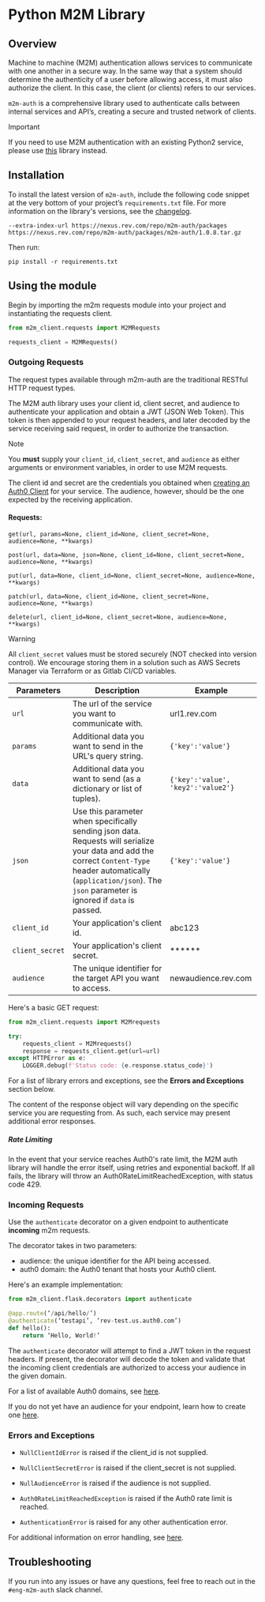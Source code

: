 # Python M2M Library

## Overview

Machine to machine (M2M) authentication allows services to communicate with one another in a secure way. In the same way that a system should determine the authenticity of a user before allowing access, it must also authorize the client. In this case, the client (or clients) refers to our services. 

`m2m-auth` is a comprehensive library used to authenticate calls between internal services and API’s, creating a secure and trusted network of clients.

> [!IMPORTANT]
> If you need to use M2M authentication with an existing Python2 service, please use [this]() library instead.

## Installation

To install the latest version of `m2m-auth`, include the following code snippet at the very bottom of your project’s `requirements.txt` file. For more information on the library's versions, see the [changelog]().

```
--extra-index-url https://nexus.rev.com/repo/m2m-auth/packages
https://nexus.rev.com/repo/m2m-auth/packages/m2m-auth/1.0.8.tar.gz
```

Then run:

```
pip install -r requirements.txt
```

## Using the module

Begin by importing the m2m requests module into your project and instantiating the requests client.

```python
from m2m_client.requests import M2MRequests

requests_client = M2MRequests()
```

### Outgoing Requests

The request types available through m2m-auth are the traditional RESTful HTTP request types.

The M2M auth library uses your client id, client secret, and audience to authenticate your application and obtain a JWT (JSON Web Token). This token is then appended to your request headers, and later decoded by the service receiving said request, in order to authorize the transaction.

> [!NOTE]
> You **must** supply your `client_id`, `client_secret`, and `audience` as either arguments or environment variables, in order to use M2M requests.

The client id and secret are the credentials you obtained when [creating an Auth0 Client]() for your service. The audience, however, should be the one expected by the receiving application.

#### Requests:

`get(url, params=None, client_id=None, client_secret=None, audience=None, **kwargs)`

`post(url, data=None, json=None, client_id=None, client_secret=None, audience=None, **kwargs)`

`put(url, data=None, client_id=None, client_secret=None, audience=None, **kwargs)`

`patch(url, data=None, client_id=None, client_secret=None, audience=None, **kwargs)`

`delete(url, client_id=None, client_secret=None, audience=None, **kwargs)`

> [!WARNING]
> All `client_secret` values must be stored securely (NOT checked into version control). We encourage storing them in a solution such as AWS Secrets Manager via Terraform or as Gitlab CI/CD variables.


| Parameters | Description | Example
| --- | --- | --- |
| `url` | The url of the service you want to communicate with. | url1.rev.com |
| `params` | Additional data you want to send in the URL's query string. | `{'key':'value'}` |
| `data` | Additional data you want to send (as a dictionary or list of tuples). | `{'key':'value', 'key2':'value2'}` |
| `json` | Use this parameter when specifically sending json data. Requests will serialize your data and add the correct `Content-Type` header automatically (`application/json`). The `json` parameter is ignored if `data` is passed. | `{'key':'value'}` |
| `client_id` | Your application's client id. | abc123 |
| `client_secret` | Your application's client secret. | ****** |
| `audience` | The unique identifier for the target API you want to access. | newaudience.rev.com |


Here's a basic GET request:

```python
from m2m_client.requests import M2Mrequests

try:
	requests_client = M2Mrequests()
	response = requests_client.get(url=url)
except HTTPError as e:
	LOGGER.debug(f'Status code: {e.response.status_code}')
```

For a list of library errors and exceptions, see the **Errors and Exceptions** section below. 

The content of the response object will vary depending on the specific service you are requesting from. As such, each service may present additional error responses.


##### Rate Limiting

In the event that your service reaches Auth0's rate limit, the M2M auth library will handle the error itself, using retries and exponential backoff. If all fails, the library will throw an Auth0RateLimitReachedException, with status code 429.


### Incoming Requests

Use the `authenticate` decorator on a given endpoint to authenticate **incoming** m2m requests.

The decorator takes in two parameters:
* audience: the unique identifier for the API being accessed.
* auth0 domain: the Auth0 tenant that hosts your Auth0 client.

Here's an example implementation:

```python
from m2m_client.flask.decorators import authenticate

@app.route(‘/api/hello/’)
@authenticate(‘testapi’, ‘rev-test.us.auth0.com’)
def hello():
	return ‘Hello, World!’
```

The `authenticate` decorator will attempt to find a JWT token in the request headers. If present, the decorator will decode the token and validate that the incoming client credentials are authorized to access your audience in the given domain.

For a list of available Auth0 domains, see [here]().

If you do not yet have an audience for your endpoint, learn how to create one [here]().


### Errors and Exceptions

* `NullClientIdError` is raised if the client_id is not supplied.
* `NullClientSecretError` is raised if the client_secret is not supplied.
* `NullAudienceError` is raised if the audience is not supplied.

* `Auth0RateLimitReachedException` is raised if the Auth0 rate limit is reached.
* `AuthenticationError` is raised for any other authentication error.

For additional information on error handling, see [here]().


## Troubleshooting

If you run into any issues or have any questions, feel free to reach out in the `#eng-m2m-auth` slack channel.

